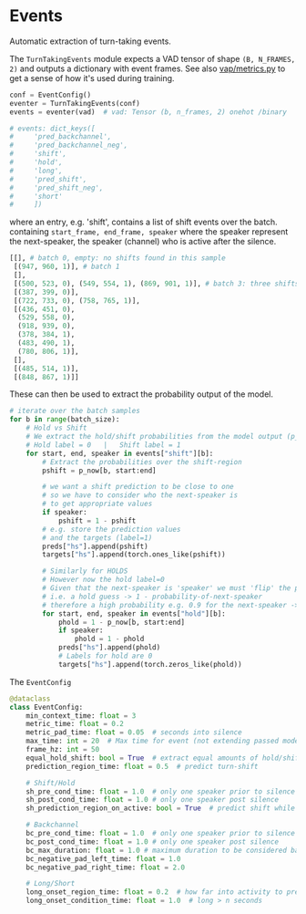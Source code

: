 # Events


Automatic extraction of turn-taking events.


The `TurnTakingEvents` module expects a VAD tensor of shape `(B, N_FRAMES, 2)` and outputs a dictionary with event frames.
See also [vap/metrics.py](vap/metrics.py) to get a sense of how it's used during training.

```python
conf = EventConfig()
eventer = TurnTakingEvents(conf)
events = eventer(vad)  # vad: Tensor (b, n_frames, 2) onehot /binary

# events: dict_keys([
#     'pred_backchannel',
#     'pred_backchannel_neg',
#     'shift',
#     'hold',
#     'long',
#     'pred_shift',
#     'pred_shift_neg',
#     'short'
#     ])
```

where an entry, e.g. 'shift', contains a list of shift events over the batch. containing `start_frame, end_frame, speaker` where the speaker represent the next-speaker, the speaker (channel) who is active after the silence.

```python
[[], # batch 0, empty: no shifts found in this sample
 [(947, 960, 1)], # batch 1
 [],
 [(500, 523, 0), (549, 554, 1), (869, 901, 1)], # batch 3: three shifts found in this sample
 [(387, 399, 0)],
 [(722, 733, 0), (758, 765, 1)],
 [(436, 451, 0),
  (529, 558, 0),
  (918, 939, 0),
  (378, 384, 1),
  (483, 490, 1),
  (780, 806, 1)],
 [],
 [(485, 514, 1)],
 [(848, 867, 1)]]
```

These can then be used to extract the probability output of the model.

```python
# iterate over the batch samples
for b in range(batch_size):
    # Hold vs Shift
    # We extract the hold/shift probabilities from the model output (p_now, p_future, p_all, etc)
    # Hold label = 0   |   Shift label = 1
    for start, end, speaker in events["shift"][b]:
        # Extract the probabilities over the shift-region
        pshift = p_now[b, start:end]

        # we want a shift prediction to be close to one
        # so we have to consider who the next-speaker is
        # to get appropriate values
        if speaker:
            pshift = 1 - pshift
        # e.g. store the prediction values
        # and the targets (label=1)
        preds["hs"].append(pshift)
        targets["hs"].append(torch.ones_like(pshift))

        # Similarly for HOLDS
        # However now the hold label=0
        # Given that the next-speaker is 'speaker' we must 'flip' the probability
        # i.e. a hold guess -> 1 - probability-of-next-speaker
        # therefore a high probability e.g. 0.9 for the next-speaker -> 0.1 hold prob
        for start, end, speaker in events["hold"][b]:
            phold = 1 - p_now[b, start:end]
            if speaker:
                phold = 1 - phold
            preds["hs"].append(phold)
            # Labels for hold are 0
            targets["hs"].append(torch.zeros_like(phold))

```

The `EventConfig`

```python
@dataclass
class EventConfig:
    min_context_time: float = 3
    metric_time: float = 0.2
    metric_pad_time: float = 0.05  # seconds into silence
    max_time: int = 20  # Max time for event (not extending passed model prediction) choose large number for entire dialogs e.g. 99999
    frame_hz: int = 50
    equal_hold_shift: bool = True  # extract equal amounts of hold/shift
    prediction_region_time: float = 0.5  # predict turn-shift

    # Shift/Hold
    sh_pre_cond_time: float = 1.0  # only one speaker prior to silence
    sh_post_cond_time: float = 1.0 # only one speaker post silence
    sh_prediction_region_on_active: bool = True  # predict shift while inside activity

    # Backchannel
    bc_pre_cond_time: float = 1.0  # only one speaker prior to silence
    bc_post_cond_time: float = 1.0 # only one speaker post silence
    bc_max_duration: float = 1.0 # maximum duration to be considered backchannel
    bc_negative_pad_left_time: float = 1.0
    bc_negative_pad_right_time: float = 2.0

    # Long/Short
    long_onset_region_time: float = 0.2  # how far into activity to predict
    long_onset_condition_time: float = 1.0  # long > n seconds 

```


